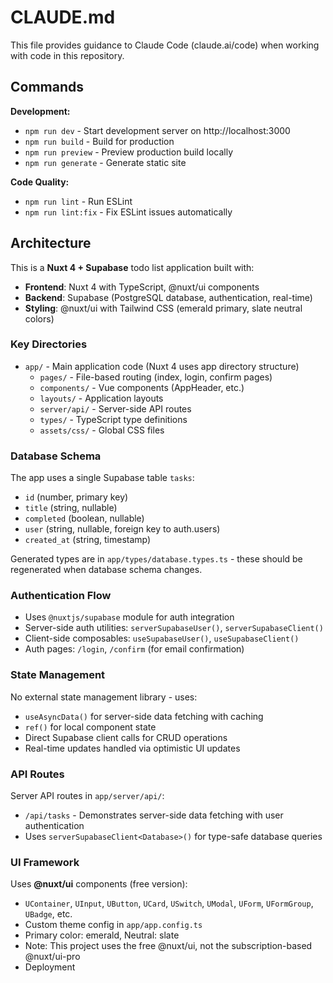 # CLAUDE.md

This file provides guidance to Claude Code (claude.ai/code) when working with code in this repository.

## Commands

**Development:**
- `npm run dev` - Start development server on http://localhost:3000
- `npm run build` - Build for production
- `npm run preview` - Preview production build locally
- `npm run generate` - Generate static site

**Code Quality:**
- `npm run lint` - Run ESLint
- `npm run lint:fix` - Fix ESLint issues automatically

## Architecture

This is a **Nuxt 4 + Supabase** todo list application built with:
- **Frontend**: Nuxt 4 with TypeScript, @nuxt/ui components
- **Backend**: Supabase (PostgreSQL database, authentication, real-time)
- **Styling**: @nuxt/ui with Tailwind CSS (emerald primary, slate neutral colors)

### Key Directories

- `app/` - Main application code (Nuxt 4 uses app directory structure)
  - `pages/` - File-based routing (index, login, confirm pages)
  - `components/` - Vue components (AppHeader, etc.)
  - `layouts/` - Application layouts
  - `server/api/` - Server-side API routes 
  - `types/` - TypeScript type definitions
  - `assets/css/` - Global CSS files

### Database Schema

The app uses a single Supabase table `tasks`:
- `id` (number, primary key)
- `title` (string, nullable)
- `completed` (boolean, nullable) 
- `user` (string, nullable, foreign key to auth.users)
- `created_at` (string, timestamp)

Generated types are in `app/types/database.types.ts` - these should be regenerated when database schema changes.

### Authentication Flow

- Uses `@nuxtjs/supabase` module for auth integration
- Server-side auth utilities: `serverSupabaseUser()`, `serverSupabaseClient()`
- Client-side composables: `useSupabaseUser()`, `useSupabaseClient()`
- Auth pages: `/login`, `/confirm` (for email confirmation)

### State Management

No external state management library - uses:
- `useAsyncData()` for server-side data fetching with caching
- `ref()` for local component state
- Direct Supabase client calls for CRUD operations
- Real-time updates handled via optimistic UI updates

### API Routes

Server API routes in `app/server/api/`:
- `/api/tasks` - Demonstrates server-side data fetching with user authentication
- Uses `serverSupabaseClient<Database>()` for type-safe database queries

### UI Framework

Uses **@nuxt/ui** components (free version):
- `UContainer`, `UInput`, `UButton`, `UCard`, `USwitch`, `UModal`, `UForm`, `UFormGroup`, `UBadge`, etc.
- Custom theme config in `app/app.config.ts`
- Primary color: emerald, Neutral: slate
- Note: This project uses the free @nuxt/ui, not the subscription-based @nuxt/ui-pro
- Deployment